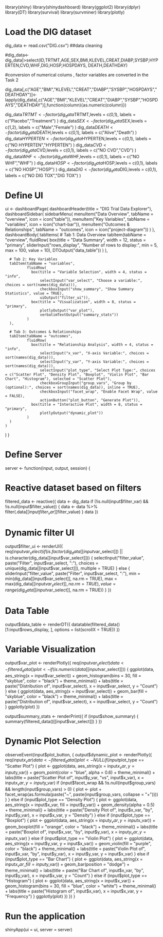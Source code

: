library(shiny)
library(shinydashboard)
library(ggplot2)
library(dplyr)
library(DT)
library(survival)
library(survminer)
library(plotly)

# Load the DIG dataset
dig_data <- read.csv("DIG.csv")
##data cleaning

#dig_data<- dig_data|>select(ID,TRTMT,AGE,SEX,BMI,KLEVEL,CREAT,DIABP,SYSBP,HYPERTEN,CVD,WHF,DIG,HOSP,HOSPDAYS, DEATH,DEATHDAY)

#conversion of numerical colums , factor variables are converted in the Task 2 

dig_data[,c("AGE","BMI","KLEVEL","CREAT","DIABP","SYSBP","HOSPDAYS","DEATHDAY")]<- lapply(dig_data[,c("AGE","BMI","KLEVEL","CREAT","DIABP","SYSBP","HOSPDAYS","DEATHDAY")],function(column){as.numeric(column)}) 

dig_data$TRTMT<- factor(dig_data$TRTMT,levels = c(0,1), labels = c("Placebo","Treatment") )
dig_data$SEX<- factor(dig_data$SEX,levels = c(1,2), labels = c("Male","Female") )
dig_data$DEATH<- factor(dig_data$DEATH,levels = c(0,1), labels = c("Alive","Death") )
dig_data$HYPERTEN<- factor(dig_data$HYPERTEN,levels = c(0,1), labels = c("NO HYPERTEN","HYPERTEN") )
dig_data$CVD<- factor(dig_data$CVD,levels = c(0,1), labels = c("NO CVD","CVD") )
dig_data$WHF<- factor(dig_data$WHF,levels = c(0,1), labels = c("NO WHF","WHF") )
dig_data$HOSP<- factor(dig_data$HOSP,levels = c(0,1), labels = c("NO HOSP","HOSP") )
dig_data$DIG<- factor(dig_data$DIG,levels = c(0,1), labels = c("NO DIG TOX","DIG TOX") )


# Define UI
ui <- dashboardPage(
  dashboardHeader(title = "DIG Trial Data Explorer"),
  dashboardSidebar(
    sidebarMenu(
      menuItem("Data Overview", tabName = "overview", icon = icon("table")),
      menuItem("Key Variables", tabName = "variables", icon = icon("chart-bar")),
      menuItem("Outcomes & Relationships", tabName = "outcomes", icon = icon("project-diagram"))
    )
  ),
  dashboardBody(
    tabItems(
      # Tab 1: Data Overview
      tabItem(tabName = "overview",
              fluidRow(
                box(title = "Data Summary", width = 12, status = "primary",
                    sliderInput("rows_display", "Number of rows to display:", min = 5, max = 100, value = 10),
                    DTOutput("data_table"))
              )
      ),
      
      # Tab 2: Key Variables
      tabItem(tabName = "variables",
              fluidRow(
                box(title = "Variable Selection", width = 4, status = "info",
                    selectInput("var_select", "Choose a variable:", choices = sort(names(dig_data))),
                    checkboxInput("show_summary", "Show Summary Statistics", value = TRUE),
                    uiOutput("filter_ui")),
                box(title = "Visualization", width = 8, status = "primary",
                    plotlyOutput("var_plot"),
                    verbatimTextOutput("summary_stats"))
              )
      ),
      
      # Tab 3: Outcomes & Relationships
      tabItem(tabName = "outcomes",
              fluidRow(
                box(title = "Relationship Analysis", width = 4, status = "info",
                    selectInput("x_var", "X-axis Variable:", choices = sort(names(dig_data))),
                    selectInput("y_var", "Y-axis Variable:", choices = sort(names(dig_data))),
                    selectInput("plot_type", "Select Plot Type:", choices = c("Scatter Plot", "Density Plot", "Boxplot", "Violin Plot", "Bar Chart", "Histogram"), selected = "Scatter Plot"),
                    checkboxGroupInput("group_vars", "Group by (optional):", choices = sort(names(dig_data)), inline = TRUE),
                    checkboxInput("facet_wrap", "Enable Facet Wrap", value = FALSE),
                    actionButton("plot_button", "Generate Plot")),
                box(title = "Interactive Plot", width = 8, status = "primary",
                    plotlyOutput("dynamic_plot"))
              )
      )
    )
  )
)

# Define Server
server <- function(input, output, session) {
  # Reactive dataset based on filters
  filtered_data <- reactive({
    data <- dig_data
    if (!is.null(input$filter_var) && !is.null(input$filter_value)) {
      data <- data %>% filter(.data[[input$filter_var]] %in% input$filter_value)
    }
    data
  })
  
  # Dynamic filter UI
  output$filter_ui <- renderUI({
    req(input$var_select)
    if (is.factor(dig_data[[input$var_select]]) || is.character(dig_data[[input$var_select]])) {
      selectInput("filter_value", paste("Filter", input$var_select, ":"),
                  choices = unique(dig_data[[input$var_select]]), multiple = TRUE)
    } else {
      sliderInput("filter_value", paste("Filter", input$var_select, ":"),
                  min = min(dig_data[[input$var_select]], na.rm = TRUE),
                  max = max(dig_data[[input$var_select]], na.rm = TRUE),
                  value = range(dig_data[[input$var_select]], na.rm = TRUE))
    }
  })
  
  # Data Table
  output$data_table <- renderDT({
    datatable(filtered_data()[1:input$rows_display, ], options = list(scrollX = TRUE))
  })
  
  # Variable Visualization
  output$var_plot <- renderPlotly({
    req(input$var_select)
    data <- filtered_data()
    plot <- if (is.numeric(data[[input$var_select]])) {
      ggplot(data, aes_string(x = input$var_select)) +
        geom_histogram(bins = 30, fill = "skyblue", color = "black") +
        theme_minimal() +
        labs(title = paste("Distribution of", input$var_select), x = input$var_select, y = "Count")
    } else {
      ggplot(data, aes_string(x = input$var_select)) +
        geom_bar(fill = "skyblue", color = "black") +
        theme_minimal() +
        labs(title = paste("Distribution of", input$var_select), x = input$var_select, y = "Count")
    }
    ggplotly(plot)
  })
  
  output$summary_stats <- renderPrint({
    if (input$show_summary) {
      summary(filtered_data()[[input$var_select]])
    }
  })
  
  # Dynamic Plot Selection
  observeEvent(input$plot_button, {
    output$dynamic_plot <- renderPlotly({
      req(input$x_var)
      data <- filtered_data()
      plot <- NULL
      if (input$plot_type == "Scatter Plot") {
        plot <- ggplot(data, aes_string(x = input$x_var, y = input$y_var)) +
          geom_point(color = "blue", alpha = 0.6) +
          theme_minimal() +
          labs(title = paste("Scatter Plot of", input$y_var, "vs", input$x_var),
               x = input$x_var, y = input$y_var)
        if (input$facet_wrap && !is.null(input$group_vars) && length(input$group_vars) > 0) {
          plot <- plot + facet_wrap(as.formula(paste("~", paste(input$group_vars, collapse = "+"))))
        }
      } else if (input$plot_type == "Density Plot") {
        plot <- ggplot(data, aes_string(x = input$x_var, fill = input$y_var)) +
          geom_density(alpha = 0.5) +
          theme_minimal() +
          labs(title = paste("Density Plot of", input$x_var, "by", input$y_var),
               x = input$x_var, y = "Density")
      } else if (input$plot_type == "Boxplot") {
        plot <- ggplot(data, aes_string(x = input$y_var, y = input$x_var)) +
          geom_boxplot(fill = "orange", color = "black") +
          theme_minimal() +
          labs(title = paste("Boxplot of", input$x_var, "by", input$y_var),
               x = input$y_var, y = input$x_var)
      } else if (input$plot_type == "Violin Plot") {
        plot <- ggplot(data, aes_string(x = input$y_var, y = input$x_var)) +
          geom_violin(fill = "purple", color = "black") +
          theme_minimal() +
          labs(title = paste("Violin Plot of", input$x_var, "by", input$y_var),
               x = input$y_var, y = input$x_var)
      } else if (input$plot_type == "Bar Chart") {
        plot <- ggplot(data, aes_string(x = input$x_var, fill = input$y_var)) +
          geom_bar(position = "dodge") +
          theme_minimal() +
          labs(title = paste("Bar Chart of", input$x_var, "by", input$y_var),
               x = input$x_var, y = "Count")
      } else if (input$plot_type == "Histogram") {
        plot <- ggplot(data, aes_string(x = input$x_var)) +
          geom_histogram(bins = 30, fill = "blue", color = "white") +
          theme_minimal() +
          labs(title = paste("Histogram of", input$x_var), x = input$x_var, y = "Frequency")
      }
      ggplotly(plot)
    })
  })
}

# Run the application
shinyApp(ui = ui, server = server)
